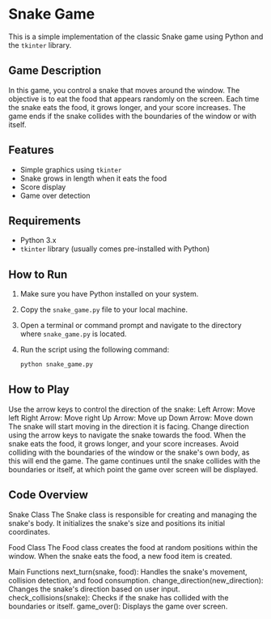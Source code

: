 # Snake Game

This is a simple implementation of the classic Snake game using Python and the `tkinter` library.

## Game Description

In this game, you control a snake that moves around the window. The objective is to eat the food that appears randomly on the screen. Each time the snake eats the food, it grows longer, and your score increases. The game ends if the snake collides with the boundaries of the window or with itself.

## Features

- Simple graphics using `tkinter`
- Snake grows in length when it eats the food
- Score display
- Game over detection

## Requirements

- Python 3.x
- `tkinter` library (usually comes pre-installed with Python)

## How to Run

1. Make sure you have Python installed on your system.
2. Copy the `snake_game.py` file to your local machine.
3. Open a terminal or command prompt and navigate to the directory where `snake_game.py` is located.
4. Run the script using the following command:

   ```bash
   python snake_game.py

## How to Play
Use the arrow keys to control the direction of the snake:
Left Arrow: Move left
Right Arrow: Move right
Up Arrow: Move up
Down Arrow: Move down
The snake will start moving in the direction it is facing. Change direction using the arrow keys to navigate the snake towards the food.
When the snake eats the food, it grows longer, and your score increases.
Avoid colliding with the boundaries of the window or the snake's own body, as this will end the game.
The game continues until the snake collides with the boundaries or itself, at which point the game over screen will be displayed.


## Code Overview
Snake Class
The Snake class is responsible for creating and managing the snake's body. It initializes the snake's size and positions its initial coordinates.

Food Class
The Food class creates the food at random positions within the window. When the snake eats the food, a new food item is created.

Main Functions
next_turn(snake, food): Handles the snake's movement, collision detection, and food consumption.
change_direction(new_direction): Changes the snake's direction based on user input.
check_collisions(snake): Checks if the snake has collided with the boundaries or itself.
game_over(): Displays the game over screen.
